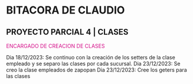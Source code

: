 # BITACORA DE CLAUDIO

## PROYECTO PARCIAL 4 | CLASES

<span style="color:#d41089">ENCARGADO DE CREACION DE CLASES</span>

Dia 18/12/2023: Se continuo con la creación de los setters de la clase empleado y se separo las clases por cada sucursal.
Dia 23/12/2023: Se creo la clase empleados de zapopan
Dia 23/12/2023: Cree los geters para las clases